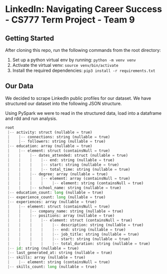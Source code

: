 # LinkedIn: Navigating Career Success - CS777 Term Project - Team 9

## Getting Started
After cloning this repo, run the following commands from the root directory:

1. Set up a python virtual env by running: `python -m venv venv`
2. Activate the virtual venv: `source venv/bin/activate`
3. Install the required dependencies: `pip3 install -r requirements.txt`

## Our Data
We decided to scrape LinkedIn public profiles for our dataset. We have structured our dataset into the following JSON structure.

Using PySpark we were to read in the structured data, load into a dataframe and rdd and run analysis.

```python
root
 |-- activity: struct (nullable = true)
 |    |-- connections: string (nullable = true)
 |    |-- followers: string (nullable = true)
 |-- education: array (nullable = true)
 |    |-- element: struct (containsNull = true)
 |    |    |-- dates_attended: struct (nullable = true)
 |    |    |    |-- end: string (nullable = true)
 |    |    |    |-- start: string (nullable = true)
 |    |    |    |-- total_time: string (nullable = true)
 |    |    |-- degree: array (nullable = true)
 |    |    |    |-- element: array (containsNull = true)
 |    |    |    |    |-- element: string (containsNull = true)
 |    |    |-- school_name: string (nullable = true)
 |-- education_count: long (nullable = true)
 |-- experience_count: long (nullable = true)
 |-- experiences: array (nullable = true)
 |    |-- element: struct (containsNull = true)
 |    |    |-- company_name: string (nullable = true)
 |    |    |-- positions: array (nullable = true)
 |    |    |    |-- element: struct (containsNull = true)
 |    |    |    |    |-- description: string (nullable = true)
 |    |    |    |    |-- end: string (nullable = true)
 |    |    |    |    |-- job_title: string (nullable = true)
 |    |    |    |    |-- start: string (nullable = true)
 |    |    |    |    |-- total_duration: string (nullable = true)
 |-- id: string (nullable = true)
 |-- last_generated_at: string (nullable = true)
 |-- skills: array (nullable = true)
 |    |-- element: string (containsNull = true)
 |-- skills_count: long (nullable = true)
```